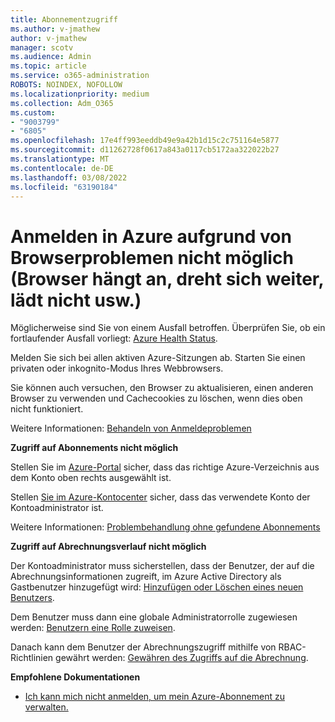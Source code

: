 ```yaml
---
title: Abonnementzugriff
ms.author: v-jmathew
author: v-jmathew
manager: scotv
ms.audience: Admin
ms.topic: article
ms.service: o365-administration
ROBOTS: NOINDEX, NOFOLLOW
ms.localizationpriority: medium
ms.collection: Adm_O365
ms.custom:
- "9003799"
- "6805"
ms.openlocfilehash: 17e4ff993eeddb49e9a42b1d15c2c751164e5877
ms.sourcegitcommit: d11262728f0617a843a0117cb5172aa322022b27
ms.translationtype: MT
ms.contentlocale: de-DE
ms.lasthandoff: 03/08/2022
ms.locfileid: "63190184"
---
```

# <a name="unable-to-sign-in-azure-due-to-browser-issues-browser-hangs-keeps-spinning-does-not-load-etc"></a>Anmelden in Azure aufgrund von Browserproblemen nicht möglich (Browser hängt an, dreht sich weiter, lädt nicht usw.)

Möglicherweise sind Sie von einem Ausfall betroffen. Überprüfen Sie, ob ein fortlaufender Ausfall vorliegt: [Azure Health Status](https://status.azure.com/status/history/).

Melden Sie sich bei allen aktiven Azure-Sitzungen ab. Starten Sie einen privaten oder inkognito-Modus Ihres Webbrowsers.

Sie können auch versuchen, den Browser zu aktualisieren, einen anderen Browser zu verwenden und Cachecookies zu löschen, wenn dies oben nicht funktioniert.

Weitere Informationen: [Behandeln von Anmeldeproblemen](https://support.microsoft.com/help/4042961/troubleshoot-why-you-can-t-sign-in-to-manage-your-azure-subscription)

**Zugriff auf Abonnements nicht möglich**

Stellen Sie im [Azure-Portal](https://portal.azure.com/) sicher, dass das richtige Azure-Verzeichnis aus dem Konto oben rechts ausgewählt ist.

Stellen [Sie im Azure-Kontocenter](https://account.windowsazure.com/Subscriptions) sicher, dass das verwendete Konto der Kontoadministrator ist.

Weitere Informationen: [Problembehandlung ohne gefundene Abonnements](https://docs.microsoft.com/azure/billing/billing-no-subscriptions-found?WT.mc_id=Portal-Microsoft_Azure_Support)

**Zugriff auf Abrechnungsverlauf nicht möglich**

Der Kontoadministrator muss sicherstellen, dass der Benutzer, der auf die Abrechnungsinformationen zugreift, im Azure Active Directory als Gastbenutzer hinzugefügt wird: [Hinzufügen oder Löschen eines neuen Benutzers](https://docs.microsoft.com/azure/active-directory/fundamentals/add-users-azure-active-directory?WT.mc_id=Portal-Microsoft_Azure_Support).

Dem Benutzer muss dann eine globale Administratorrolle zugewiesen werden: [Benutzern eine Rolle zuweisen](https://docs.microsoft.com/azure/active-directory/fundamentals/active-directory-users-assign-role-azure-portal?WT.mc_id=Portal-Microsoft_Azure_Support).

Danach kann dem Benutzer der Abrechnungszugriff mithilfe von RBAC-Richtlinien gewährt werden: [Gewähren des Zugriffs auf die Abrechnung](https://docs.microsoft.com/azure/billing/billing-manage-access?WT.mc_id=Portal-Microsoft_Azure_Support).

**Empfohlene Dokumentationen**

-   [Ich kann mich nicht anmelden, um mein Azure-Abonnement zu verwalten.](https://docs.microsoft.com/azure/billing-cannot-login-subscription?WT.mc_id=Portal-Microsoft_Azure_Support)